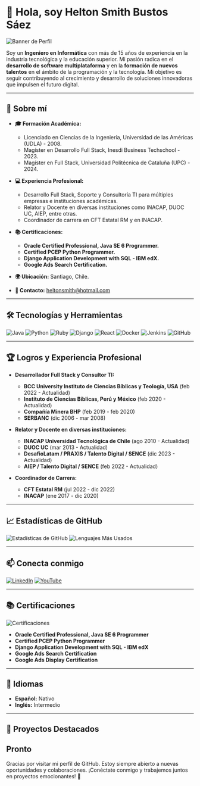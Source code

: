# 👋 Hola, soy Helton Smith Bustos Sáez

![Banner de Perfil](https://www.joystick.com.mx/wp-content/uploads/2021/06/YYY-1024x341.jpg)

Soy un **Ingeniero en Informática** con más de 15 años de experiencia en la industria tecnológica y la educación superior. Mi pasión radica en el **desarrollo de software multiplataforma** y en la **formación de nuevos talentos** en el ámbito de la programación y la tecnología. Mi objetivo es seguir contribuyendo al crecimiento y desarrollo de soluciones innovadoras que impulsen el futuro digital.

---

## 🚀 Sobre mí

- **🎓 Formación Académica:** 
  - Licenciado en Ciencias de la Ingeniería, Universidad de las Américas (UDLA) - 2008.
  - Magíster en Desarrollo Full Stack, Inesdi Business Techschool - 2023.
  - Magíster en Full Stack, Universidad Politécnica de Cataluña (UPC) - 2024.

- **💻 Experiencia Profesional:** 
  - Desarrollo Full Stack, Soporte y Consultoría TI para múltiples empresas e instituciones académicas.
  - Relator y Docente en diversas instituciones como INACAP, DUOC UC, AIEP, entre otras.
  - Coordinador de carrera en CFT Estatal RM y en INACAP.

- **📚 Certificaciones:**
  - **Oracle Certified Professional, Java SE 6 Programmer.**
  - **Certified PCEP Python Programmer.**
  - **Django Application Development with SQL - IBM edX.**
  - **Google Ads Search Certification.**

- **🌍 Ubicación:** Santiago, Chile.
- **📧 Contacto:** [heltonsmith@hotmail.com](mailto:heltonsmith@hotmail.com)

---

## 🛠️ Tecnologías y Herramientas

![Java](https://img.shields.io/badge/Java-ED8B00?style=for-the-badge&logo=java&logoColor=white)
![Python](https://img.shields.io/badge/Python-3776AB?style=for-the-badge&logo=python&logoColor=white)
![Ruby](https://img.shields.io/badge/Ruby-CC342D?style=for-the-badge&logo=ruby&logoColor=white)
![Django](https://img.shields.io/badge/Django-092E20?style=for-the-badge&logo=django&logoColor=white)
![React](https://img.shields.io/badge/React-20232A?style=for-the-badge&logo=react&logoColor=61DAFB)
![Docker](https://img.shields.io/badge/Docker-2496ED?style=for-the-badge&logo=docker&logoColor=white)
![Jenkins](https://img.shields.io/badge/Jenkins-D24939?style=for-the-badge&logo=jenkins&logoColor=white)
![GitHub](https://img.shields.io/badge/GitHub-181717?style=for-the-badge&logo=github&logoColor=white)

---

## 🏆 Logros y Experiencia Profesional

- **Desarrollador Full Stack y Consultor TI:**
  - **BCC University Instituto de Ciencias Bíblicas y Teología, USA** (feb 2022 - Actualidad)
  - **Instituto de Ciencias Bíblicas, Perú y México** (feb 2020 - Actualidad)
  - **Compañía Minera BHP** (feb 2019 - feb 2020)
  - **SERBANC** (dic 2006 - mar 2008)

- **Relator y Docente en diversas instituciones:**
  - **INACAP Universidad Tecnológica de Chile** (ago 2010 - Actualidad)
  - **DUOC UC** (mar 2013 - Actualidad)
  - **DesafioLatam / PRAXIS / Talento Digital / SENCE** (dic 2023 - Actualidad)
  - **AIEP / Talento Digital / SENCE** (feb 2022 - Actualidad)

- **Coordinador de Carrera:**
  - **CFT Estatal RM** (jul 2022 - dic 2022)
  - **INACAP** (ene 2017 - dic 2020)

---

## 📈 Estadísticas de GitHub

![Estadísticas de GitHub](https://github-readme-stats.vercel.app/api?username=tu-usuario&show_icons=true&theme=dark)
![Lenguajes Más Usados](https://github-readme-stats.vercel.app/api/top-langs/?username=tu-usuario&layout=compact&theme=dark)

---

## 📫 Conecta conmigo

[![LinkedIn](https://img.shields.io/badge/LinkedIn-0077B5?style=for-the-badge&logo=linkedin&logoColor=white)](https://linkedin.com/in/heltonsmith)
[![YouTube](https://img.shields.io/badge/YouTube-FF0000?style=for-the-badge&logo=youtube&logoColor=white)](https://www.youtube.com/user/heltonsmith22/videos)

---

## 📚 Certificaciones

![Certificaciones](https://assets-global.website-files.com/5ec204f268335d3c1a36707e/5ec22b0d4930cd2e518710fb_certificaciones.png)

- **Oracle Certified Professional, Java SE 6 Programmer**
- **Certified PCEP Python Programmer**
- **Django Application Development with SQL - IBM edX**
- **Google Ads Search Certification**
- **Google Ads Display Certification**

---

## 💬 Idiomas

- **Español:** Nativo
- **Inglés:** Intermedio

---

## 💼 Proyectos Destacados

Pronto
---

Gracias por visitar mi perfil de GitHub. Estoy siempre abierto a nuevas oportunidades y colaboraciones. ¡Conéctate conmigo y trabajemos juntos en proyectos emocionantes! 🚀

